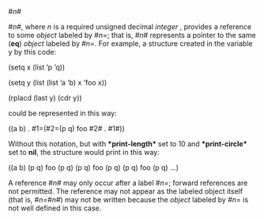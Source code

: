  



#*n*# 



#*n*#, where *n* is a required unsigned decimal *integer* , provides a reference to some *object* labeled by #*n*=; that is, #*n*# represents a pointer to the same (**eq**) *object* labeled by #*n*=. For example, a structure created in the variable y by this code: 



(setq x (list ’p ’q)) 



(setq y (list (list ’a ’b) x ’foo x)) 



(rplacd (last y) (cdr y)) 



could be represented in this way: 



((a b) . #1=(#2=(p q) foo #2# . #1#)) 



Without this notation, but with **\*print-length\*** set to 10 and **\*print-circle\*** set to **nil**, the structure would print in this way: 



((a b) (p q) foo (p q) (p q) foo (p q) (p q) foo (p q) ...) 



A reference #*n*# may only occur after a label #*n*=; forward references are not permitted. The reference may not appear as the labeled object itself (that is, #*n*=#*n*#) may not be written because the *object* labeled by #*n*= is not well defined in this case. 



